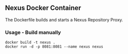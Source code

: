 ## Nexus Docker Container

The Dockerfile builds and starts a Nexus Repository Proxy.

### Usage - Build manually

```
docker build -t nexus .
docker run -d -p 8081:8081 --name nexus nexus
```
